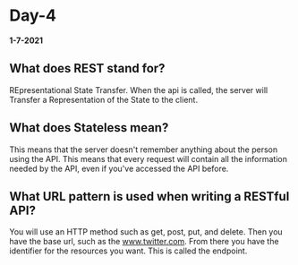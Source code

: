 # Day-4

__1-7-2021__

## What does REST stand for?

REpresentational State Transfer. When the api is called, the server will Transfer a Representation of the State to the client.

## What does Stateless mean?

This means that the server doesn't remember anything about the person using the API. This means that every request will contain all the information needed by the API, even if you've accessed the API before. 

## What URL pattern is used when writing a RESTful API?

You will use an HTTP method such as get, post, put, and delete. Then you have the base url, such as the www.twitter.com. From there you have the identifier for the resources you want. This is called the endpoint.